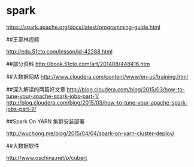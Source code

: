 # spark
https://spark.apache.org/docs/latest/programming-guide.html

##王家林视频

http://edu.51cto.com/lesson/id-42288.html

##部分资料
http://book.51cto.com/art/201408/448416.htm

##大数据网站
http://www.cloudera.com/content/www/en-us/training.html

##深入解读的两篇好文章
http://blog.cloudera.com/blog/2015/03/how-to-tune-your-apache-spark-jobs-part-1/
http://blog.cloudera.com/blog/2015/03/how-to-tune-your-apache-spark-jobs-part-2/

##Spark On YARN 集群安装部署

http://wuchong.me/blog/2015/04/04/spark-on-yarn-cluster-deploy/

##大数据软件

http://www.oschina.net/p/cubert
